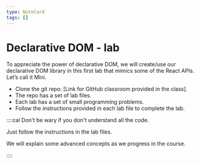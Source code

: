 ```yaml
---
type: NoteCard
tags: []
---
```


# Declarative DOM - lab
To appreciate the power of declarative DOM, we will create/use our declarative DOM library in this first lab that mimics some of the React APIs. Let’s call it Mini.

*   Clone the git repo: [Link for GitHub classroom provided in the class].
*   The repo has a set of lab files.
*   Each lab has a set of small programming problems.
*   Follow the instructions provided in each lab file to complete the lab.

::::cal
Don't be wary if you don't understand all the code.

Just follow the instructions in the lab files.

We will explain some advanced concepts as we progress in the course.

::::